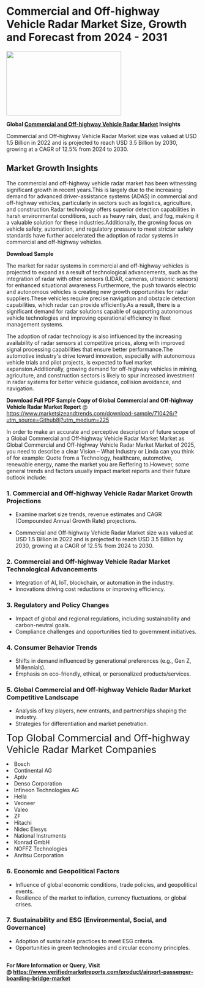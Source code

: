 <H1>Commercial and Off-highway Vehicle Radar Market Size, Growth and Forecast from 2024 - 2031</H1><img class="aligncenter size-medium wp-image-584254" src="https://thirdeyenews.in/wp-content/uploads/2024/09/Global-Market-Research-300x168.jpeg" alt="" width="300" height="168" /><p><strong>Global&nbsp;<a href="https://www.marketsizeandtrends.com/download-sample/710426/?utm_source=Github8j?utm_medium=225">Commercial and Off-highway Vehicle Radar Market</a> Insights</strong></p><p>Commercial and Off-highway Vehicle Radar Market size was valued at USD 1.5 Billion in 2022 and is projected to reach USD 3.5 Billion by 2030, growing at a CAGR of 12.5% from 2024 to 2030.</p><p><h2>Market Growth Insights</h2> <p>The commercial and off-highway vehicle radar market has been witnessing significant growth in recent years.This is largely due to the increasing demand for advanced driver-assistance systems (ADAS) in commercial and off-highway vehicles, particularly in sectors such as logistics, agriculture, and construction.Radar technology offers superior detection capabilities in harsh environmental conditions, such as heavy rain, dust, and fog, making it a valuable solution for these industries.Additionally, the growing focus on vehicle safety, automation, and regulatory pressure to meet stricter safety standards have further accelerated the adoption of radar systems in commercial and off-highway vehicles.</p> <p><strong>Download Sample</strong></p> <p>The market for radar systems in commercial and off-highway vehicles is projected to expand as a result of technological advancements, such as the integration of radar with other sensors (LIDAR, cameras, ultrasonic sensors) for enhanced situational awareness.Furthermore, the push towards electric and autonomous vehicles is creating new growth opportunities for radar suppliers.These vehicles require precise navigation and obstacle detection capabilities, which radar can provide efficiently.As a result, there is a significant demand for radar solutions capable of supporting autonomous vehicle technologies and improving operational efficiency in fleet management systems.</p> <p>The adoption of radar technology is also influenced by the increasing availability of radar sensors at competitive prices, along with improved signal processing capabilities that ensure better performance.The automotive industry's drive toward innovation, especially with autonomous vehicle trials and pilot projects, is expected to fuel market expansion.Additionally, growing demand for off-highway vehicles in mining, agriculture, and construction sectors is likely to spur increased investment in radar systems for better vehicle guidance, collision avoidance, and navigation.</p> <p><span class=""><strong>Download Full PDF Sample Copy of Global Commercial and Off-highway Vehicle Radar Market Report</strong> @ <a href="https://www.marketsizeandtrends.com/download-sample/710426/?utm_source=Github8j?utm_medium=225" target="_blank">https://www.marketsizeandtrends.com/download-sample/710426/?utm_source=Github8j?utm_medium=225</a></span></p><p>In order to make an accurate and perceptive description of future scope of a Global&nbsp;Commercial and Off-highway Vehicle Radar Market Market as Global&nbsp;Commercial and Off-highway Vehicle Radar Market Market of 2025, you need to describe a clear Vision &ndash; What Industry or Linda can you think of for example: Quote from a Technology, healthcare, automotive, renewable energy, name the market you are Reffering to.However, some general trends and factors usually impact market reports and their future outlook include:</p><h3>1.&nbsp;<strong>Commercial and Off-highway Vehicle Radar Market Growth Projections</strong></h3><ul><li>Examine market size trends, revenue estimates and CAGR (Compounded Annual Growth Rate) projections.</li><li><p>Commercial and Off-highway Vehicle Radar Market size was valued at USD 1.5 Billion in 2022 and is projected to reach USD 3.5 Billion by 2030, growing at a CAGR of 12.5% from 2024 to 2030.</p></li></ul><h3>2.&nbsp;<strong>Commercial and Off-highway Vehicle Radar Market Technological Advancements</strong></h3><ul><li>Integration of AI, IoT, blockchain, or automation in the industry.</li><li>Innovations driving cost reductions or improving efficiency.</li></ul><h3>3.&nbsp;<strong>Regulatory and Policy Changes</strong></h3><ul><li>Impact of global and regional regulations, including sustainability and carbon-neutral goals.</li><li>Compliance challenges and opportunities tied to government initiatives.</li></ul><h3>4.&nbsp;<strong>Consumer Behavior Trends</strong></h3><ul><li>Shifts in demand influenced by generational preferences (e.g., Gen Z, Millennials).</li><li>Emphasis on eco-friendly, ethical, or personalized products/services.</li></ul><h3>5.&nbsp;<strong>Global Commercial and Off-highway Vehicle Radar Market Competitive Landscape</strong></h3><ul><li>Analysis of key players, new entrants, and partnerships shaping the industry.</li><li>Strategies for differentiation and market penetration.</li></ul><p data-pm-slice="1 1 []"><span style="color: inherit; font-family: inherit; font-size: 25px;">Top Global Commercial and Off-highway Vehicle Radar Market Companies</span></p><div class="" data-test-id=""><p><li>Bosch</li><li> Continental AG</li><li> Aptiv</li><li> Denso Corporation</li><li> Infineon Technologies AG</li><li> Hella</li><li> Veoneer</li><li> Valeo</li><li> ZF</li><li> Hitachi</li><li> Nidec Elesys</li><li> National Instruments</li><li> Konrad GmbH</li><li> NOFFZ Technologies</li><li> Anritsu Corporation</li></p></div><h3>6.&nbsp;<strong>Economic and Geopolitical Factors</strong></h3><ul><li>Influence of global economic conditions, trade policies, and geopolitical events.</li><li>Resilience of the market to inflation, currency fluctuations, or global crises.</li></ul><h3>7.&nbsp;<strong>Sustainability and ESG (Environmental, Social, and Governance)</strong></h3><ul><li>Adoption of sustainable practices to meet ESG criteria.</li><li>Opportunities in green technologies and circular economy principles.</li></ul><h2><strong style="font-size: 14px;">For More Information or Query, Visit @&nbsp;</strong><a style="background-color: #ffffff; font-size: 14px;" href="https://www.marketsizeandtrends.com/report/commercial-and-off-highway-vehicle-radar-market/" target="_blank">https://www.verifiedmarketreports.com/product/airport-passenger-boarding-bridge-market</a></h2>